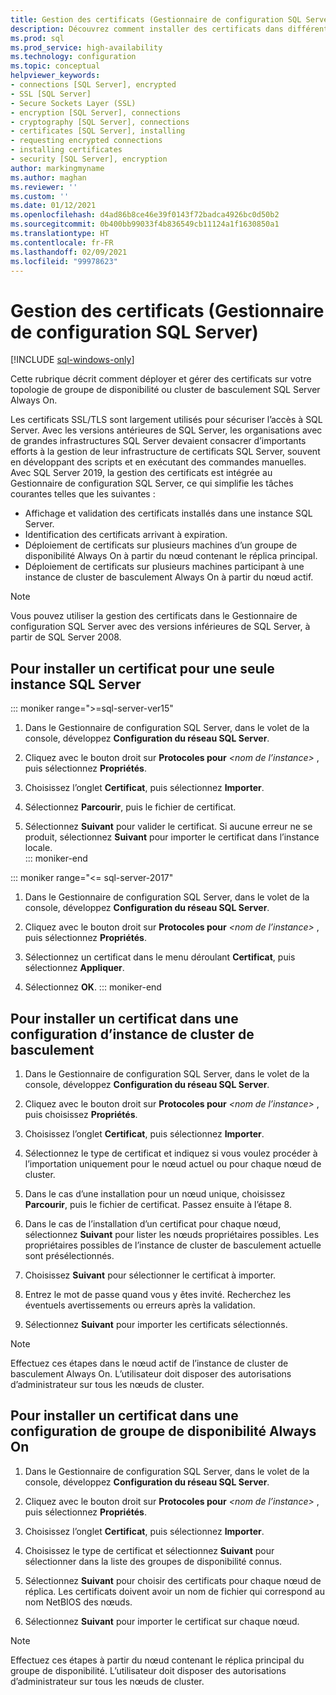 ```yaml
---
title: Gestion des certificats (Gestionnaire de configuration SQL Server)
description: Découvrez comment installer des certificats dans différentes configurations SQL Server. Les instances uniques, les clusters de basculement et les groupes de disponibilité Always On en sont des exemples.
ms.prod: sql
ms.prod_service: high-availability
ms.technology: configuration
ms.topic: conceptual
helpviewer_keywords:
- connections [SQL Server], encrypted
- SSL [SQL Server]
- Secure Sockets Layer (SSL)
- encryption [SQL Server], connections
- cryptography [SQL Server], connections
- certificates [SQL Server], installing
- requesting encrypted connections
- installing certificates
- security [SQL Server], encryption
author: markingmyname
ms.author: maghan
ms.reviewer: ''
ms.custom: ''
ms.date: 01/12/2021
ms.openlocfilehash: d4ad86b8ce46e39f0143f72badca4926bc0d50b2
ms.sourcegitcommit: 0b400bb99033f4b836549cb11124a1f1630850a1
ms.translationtype: HT
ms.contentlocale: fr-FR
ms.lasthandoff: 02/09/2021
ms.locfileid: "99978623"
---
```

# <a name="certificate-management-sql-server-configuration-manager"></a>Gestion des certificats (Gestionnaire de configuration SQL Server)

[!INCLUDE [sql-windows-only](../../includes/applies-to-version/sql-windows-only.md)]

Cette rubrique décrit comment déployer et gérer des certificats sur votre topologie de groupe de disponibilité ou cluster de basculement SQL Server Always On.

Les certificats SSL/TLS sont largement utilisés pour sécuriser l’accès à SQL Server. Avec les versions antérieures de SQL Server, les organisations avec de grandes infrastructures SQL Server devaient consacrer d’importants efforts à la gestion de leur infrastructure de certificats SQL Server, souvent en développant des scripts et en exécutant des commandes manuelles. Avec SQL Server 2019, la gestion des certificats est intégrée au Gestionnaire de configuration SQL Server, ce qui simplifie les tâches courantes telles que les suivantes : 

* Affichage et validation des certificats installés dans une instance SQL Server. 
* Identification des certificats arrivant à expiration. 
* Déploiement de certificats sur plusieurs machines d’un groupe de disponibilité Always On à partir du nœud contenant le réplica principal. 
* Déploiement de certificats sur plusieurs machines participant à une instance de cluster de basculement Always On à partir du nœud actif.

> [!NOTE]
> Vous pouvez utiliser la gestion des certificats dans le Gestionnaire de configuration SQL Server avec des versions inférieures de SQL Server, à partir de SQL Server 2008.

##  <a name="to-install-a-certificate-for-a-single-sql-server-instance"></a><a name="provision-single-server-cert"></a> Pour installer un certificat pour une seule instance SQL Server  

::: moniker range=">=sql-server-ver15"
1. Dans le Gestionnaire de configuration SQL Server, dans le volet de la console, développez **Configuration du réseau SQL Server**.  

2. Cliquez avec le bouton droit sur **Protocoles pour** *&lt;nom de l’instance&gt;* , puis sélectionnez **Propriétés**.  

3. Choisissez l’onglet **Certificat**, puis sélectionnez **Importer**.  

4. Sélectionnez **Parcourir**, puis le fichier de certificat.  

5. Sélectionnez **Suivant** pour valider le certificat. Si aucune erreur ne se produit, sélectionnez **Suivant** pour importer le certificat dans l’instance locale.  
::: moniker-end

::: moniker range="<= sql-server-2017"
1. Dans le Gestionnaire de configuration SQL Server, dans le volet de la console, développez **Configuration du réseau SQL Server**.  

2. Cliquez avec le bouton droit sur **Protocoles pour** *&lt;nom de l’instance&gt;* , puis sélectionnez **Propriétés**.  

3. Sélectionnez un certificat dans le menu déroulant **Certificat**, puis sélectionnez **Appliquer**.  

4. Sélectionnez **OK**. 
::: moniker-end

##  <a name="to-install-a-certificate-in-a-failover-cluster-instance-configuration"></a><a name="provision-failover-cluster-cert"></a> Pour installer un certificat dans une configuration d’instance de cluster de basculement  
  
1. Dans le Gestionnaire de configuration SQL Server, dans le volet de la console, développez **Configuration du réseau SQL Server**.
  
2. Cliquez avec le bouton droit sur **Protocoles pour** *&lt;nom de l’instance&gt;* , puis choisissez **Propriétés**. 

3. Choisissez l’onglet **Certificat**, puis sélectionnez **Importer**.

4. Sélectionnez le type de certificat et indiquez si vous voulez procéder à l’importation uniquement pour le nœud actuel ou pour chaque nœud de cluster.

5. Dans le cas d’une installation pour un nœud unique, choisissez **Parcourir**, puis le fichier de certificat. Passez ensuite à l’étape 8.

6. Dans le cas de l’installation d’un certificat pour chaque nœud, sélectionnez **Suivant** pour lister les nœuds propriétaires possibles. Les propriétaires possibles de l’instance de cluster de basculement actuelle sont présélectionnés.

7. Choisissez **Suivant** pour sélectionner le certificat à importer.

8. Entrez le mot de passe quand vous y êtes invité. Recherchez les éventuels avertissements ou erreurs après la validation.

9. Sélectionnez **Suivant** pour importer les certificats sélectionnés.

> [!NOTE]
> Effectuez ces étapes dans le nœud actif de l’instance de cluster de basculement Always On. L’utilisateur doit disposer des autorisations d’administrateur sur tous les nœuds de cluster.

##  <a name="to-install-a-certificate-in-an-always-on-availability-group-configuration"></a><a name="provision-availability-group-cert"></a>Pour installer un certificat dans une configuration de groupe de disponibilité Always On  
  
1. Dans le Gestionnaire de configuration SQL Server, dans le volet de la console, développez **Configuration du réseau SQL Server**.
  
2. Cliquez avec le bouton droit sur **Protocoles pour** *&lt;nom de l’instance&gt;* , puis sélectionnez **Propriétés**.  
  
3. Choisissez l’onglet **Certificat**, puis sélectionnez **Importer**.  
  
4. Choisissez le type de certificat et sélectionnez **Suivant** pour sélectionner dans la liste des groupes de disponibilité connus.  

5. Sélectionnez **Suivant** pour choisir des certificats pour chaque nœud de réplica. Les certificats doivent avoir un nom de fichier qui correspond au nom NetBIOS des nœuds.

6. Sélectionnez **Suivant** pour importer le certificat sur chaque nœud.


> [!NOTE]
> Effectuez ces étapes à partir du nœud contenant le réplica principal du groupe de disponibilité. L’utilisateur doit disposer des autorisations d’administrateur sur tous les nœuds de cluster.

